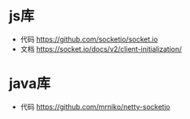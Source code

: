 # js库

* 代码 https://github.com/socketio/socket.io
* 文档 https://socket.io/docs/v2/client-initialization/

# java库

* 代码 https://github.com/mrniko/netty-socketio